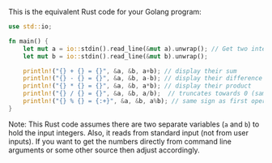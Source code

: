 This is the equivalent Rust code for your Golang program:

```rust
use std::io;

fn main() {
    let mut a = io::stdin().read_line(&mut a).unwrap(); // Get two integers from user
    let mut b = io::stdin().read_line(&mut b).unwrap(); 

    println!("{} + {} = {}", &a, &b, a+b); // display their sum
    println!("{} - {} = {}", &a, &b, a-b); // display their difference
    println!("{} * {} = {}", &a, &b, a*b); // display their product 
    println!("{} / {} = {}", &a, &b, a/b);  // truncates towards 0 (same as C++)
    println!("{} % {} = {:+}", &a, &b, a%b); // same sign as first operand
}
```
Note: This Rust code assumes there are two separate variables (`a` and `b`) to hold the input integers. Also, it reads from standard input (not from user inputs). If you want to get the numbers directly from command line arguments or some other source then adjust accordingly.
